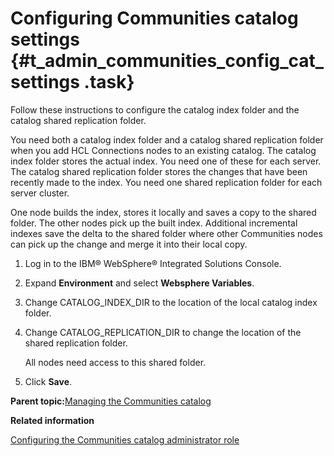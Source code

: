 # Configuring Communities catalog settings {#t_admin_communities_config_cat_settings .task}

Follow these instructions to configure the catalog index folder and the catalog shared replication folder.

You need both a catalog index folder and a catalog shared replication folder when you add HCL Connections nodes to an existing catalog. The catalog index folder stores the actual index. You need one of these for each server. The catalog shared replication folder stores the changes that have been recently made to the index. You need one shared replication folder for each server cluster.

One node builds the index, stores it locally and saves a copy to the shared folder. The other nodes pick up the built index. Additional incremental indexes save the delta to the shared folder where other Communities nodes can pick up the change and merge it into their local copy.

1.  Log in to the IBM® WebSphere® Integrated Solutions Console.

2.  Expand **Environment** and select **Websphere Variables**.

3.  Change CATALOG\_INDEX\_DIR to the location of the local catalog index folder.

4.  Change CATALOG\_REPLICATION\_DIR to change the location of the shared replication folder.

    All nodes need access to this shared folder.

5.  Click **Save**.


**Parent topic:**[Managing the Communities catalog](../admin/c_admin_communities_catalog.md)

**Related information**  


[Configuring the Communities catalog administrator role](../admin/t_admin_communities_catalog_admin_role.md)

